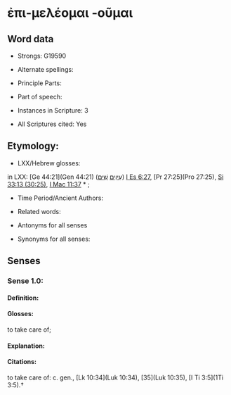 # ἐπι-μελέομαι -οῦμαι 

<!-- Status: S2=NeedsEdits -->
<!-- Lexica used for edits:   -->

## Word data

* Strongs: G19590

* Alternate spellings:



* Principle Parts: 


* Part of speech: 


* Instances in Scripture: 3

* All Scriptures cited: Yes

## Etymology: 


* LXX/Hebrew glosses: 

in LXX: [Ge 44:21](Gen 44:21) ([עֵיוַים](//en-uhl/H5869) [שִׁים](//en-uhl/H7760)) [I Es 6:27](1Esd.6.27),   [Pr 27:25](Pro 27:25), [Si 33:13 (30:25)](Sir.30.25), [I Mac 11:37](1Macc.11.37) * ;

* Time Period/Ancient Authors: 


* Related words: 

* Antonyms for all senses

* Synonyms for all senses: 


## Senses 


### Sense  1.0: 

#### Definition: 

#### Glosses: 

to take care of; 

#### Explanation: 


#### Citations: 

to take care of: c. gen., [Lk 10:34](Luk 10:34), [35](Luk 10:35), [I Ti 3:5](1Ti 3:5).†

